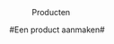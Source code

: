 <properties>
	<page>
		<title>Producten</title>
	</page>
	<menu>
		<position>Producten 
		<title>Introductie</title>
	</menu>
</properties>

#Een product aanmaken#
<description>
